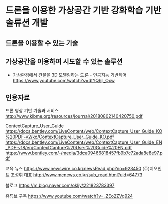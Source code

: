 # 드론을 이용한 가상공간 기반 강화학습 기반 솔류션 개발

## 드론을 이용할 수 있는 기술

## 가상공간을 이용하여 시도할 수 있는 솔루션

- 가상환경에서 건물을 3D 모델링하는 드론 - 인공지능 기반제어
  https://www.youtube.com/watch?v=dtYQhjl_Oxw
  
  
  
## 인용자료
드론 영상 기반 기술과 서비스
http://www.kibme.org/resources/journal/20180802140420750.pdf

ContextCapture_User_Guide
https://docs.bentley.com/LiveContent/web/ContextCapture_User_Guide_KO%20PDF-v2/ko/ContextCapture_User_Guide_KO.pdf
https://docs.bentley.com/LiveContent/web/ContextCapture_User_Guide_EN_PDF-v18/en/ContextCapture%20User%20Guide%20EN.pdf
https://www.bentley.com/-/media/3dca09466818457fb9b7c72ada8e8e97.pdf


교육
뉴스 https://www.newswire.co.kr/newsRead.php?no=923450
(주)지오인트 조성휘 대표 http://www.mcnews.co.kr/sub_read.html?uid=64773

블로그
https://m.blog.naver.com/okljy/221823783397

유튜브 구독
https://www.youtube.com/watch?v=_ZEo2ZVq924

